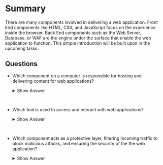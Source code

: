 # Summary

There are many components involved in delivering a web application. Front End components like HTML, CSS, and JavaScript focus on the experience inside the browser. Back End components such as the Web Server, Database, or WAF are the engine under the surface that enable the web application to function. This simple introduction will be built upon in the upcoming tasks.

## Questions

- Which component on a computer is responsible for hosting and delivering content for web applications?
  <details>
    <summary>Show Answer</summary>

    ✅ Web Server
  </details>

<br>

- Which tool is used to access and interact with web applications?
  <details>
    <summary>Show Answer</summary>

    ✅ Web Browser
  </details>

<br>

- Which component acts as a protective layer, filtering incoming traffic to block malicious attacks, and ensuring the security of the the web application?
  <details>
    <summary>Show Answer</summary>

    ✅ Web Application Firewall
  </details>